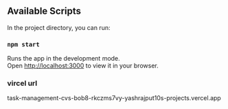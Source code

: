 ## Available Scripts

In the project directory, you can run:

### `npm start`

Runs the app in the development mode.\
Open [http://localhost:3000](http://localhost:3000) to view it in your browser.

### vircel url
task-management-cvs-bob8-rkczms7vy-yashrajput10s-projects.vercel.app
